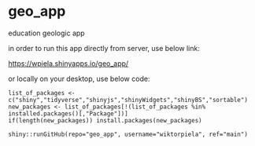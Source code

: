 # geo_app
education geologic app

in order to run this app directly from server, use below link:

https://wpiela.shinyapps.io/geo_app/

or locally on your desktop, use below code:

```
list_of_packages <- c("shiny","tidyverse","shinyjs","shinyWidgets","shinyBS","sortable")
new_packages <- list_of_packages[!(list_of_packages %in% installed.packages()[,"Package"])]
if(length(new_packages)) install.packages(new_packages)

shiny::runGitHub(repo="geo_app", username="wiktorpiela", ref="main")

```
